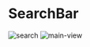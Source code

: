 # SearchBar
![search](https://github.com/user-attachments/assets/f5a3895f-d536-43f7-9767-83be7b7698c4)
![main-view](https://github.com/user-attachments/assets/4155abd3-bfc6-4302-a28f-098ded01c432)
